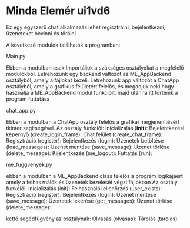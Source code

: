 # Minda Elemér ui1vd6

Ez egy egyszerű chat alkalmazás 
lehet regisztrálni, bejelentkezni, üzeneteket bevinni és törölni



A következő modulok találhatók a programban:



Main.py

Ebben a modulban csak Importáljuk a szükséges osztályokat a megfelelő modulokból.
Létrehozunk egy backend változót az ME_AppBackend osztályból, amely a fájlokat kezeli.
Létrehozunk app változót a ChatApp osztályból, amely a grafikus felületért felelős, és megadjuk neki hogy használja a ME_AppBackend modul funkcióit.
majd utánna itt történik a program futtatása




chat_app.py

Ebben a modulban a ChatApp osztály felelős a grafikai megjenenítésért tkinter segítségével.
Az osztály funkciói:
Inicializálás (__init__):
Bejelentkezési képernyő (create_login_frame):
Chat felület (create_chat_frame):
Regisztráció (register):
Bejelentkezés (login):
Üzenetek betöltése (load_messages):
Üzenet mentése (save_message):
Üzenet törlése (delete_message):
Kijelentkezés (me_logout):
Futtatás (run):



me_fuggvenyek.py

ebben a modulban a ME_AppBackend class felelős a program logikájáért amely a felhasználók és üzenetek kezelését végzi fájlokban
Az osztály funkciói:
Inicializálás (init):
Felhasználói ellenőrzés (user_exists):
Regisztráció (register):
Bejelentkezés (login):
Üzenet mentése (save_message):
Üzenetek lekérése (get_messages):
Üzenet törlése (delete_message):

kettő segédfügvény az osztálynak:
Olvasás (olvasas):
Tárolás (tarolas):
